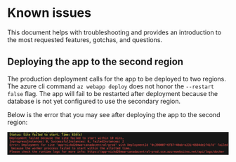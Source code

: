 # Known issues
This document helps with troubleshooting and provides an introduction to the most requested features, gotchas, and questions.

## Deploying the app to the second region

The production deployment calls for the app to be deployed to two regions. The azure cli command `az webapp deploy` does not honor the `--restart false` flag. The app will fail to be restarted after deployment because the database is not yet configured to use the secondary region.

Below is the error that you may see after deploying the app to the second region:

![az webapp deploy error](./docs/assets/az-webapp-deploy-error-second-region.png)